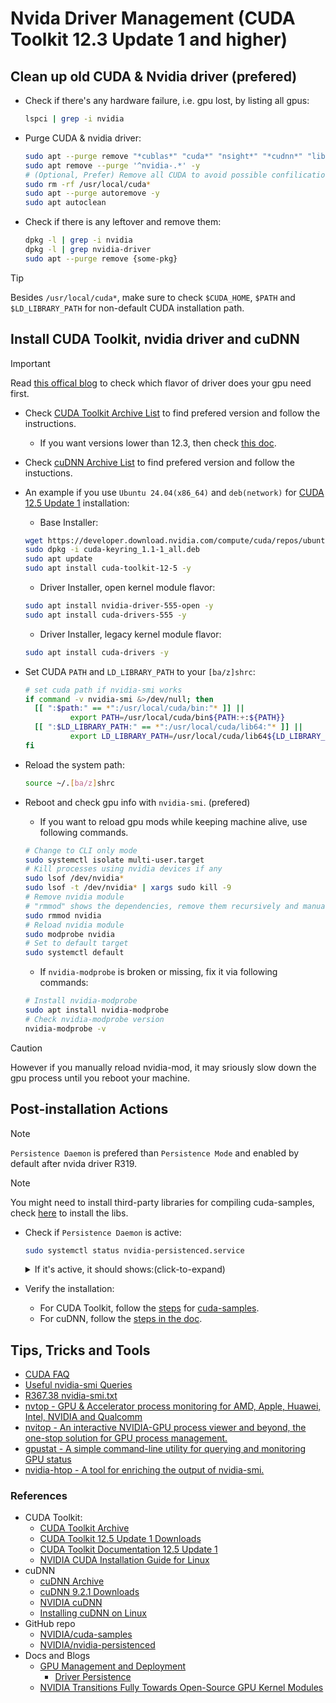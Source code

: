 # Nvida Driver Management (CUDA Toolkit 12.3 Update 1 and higher)

## Clean up old CUDA & Nvidia driver (prefered)

- Check if there's any hardware failure, i.e. gpu lost, by listing all gpus:

  ```sh
  lspci | grep -i nvidia
  ```

- Purge CUDA & nvidia driver:

  ```sh
  sudo apt --purge remove "*cublas*" "cuda*" "nsight*" "*cudnn*" "libnvidia*" -y
  sudo apt remove --purge '^nvidia-.*' -y
  # (Optional, Prefer) Remove all CUDA to avoid possible confilication with new driver
  sudo rm -rf /usr/local/cuda*
  sudo apt --purge autoremove -y
  sudo apt autoclean
  ```

- Check if there is any leftover and remove them:

  ```sh
  dpkg -l | grep -i nvidia
  dpkg -l | grep nvidia-driver
  sudo apt --purge remove {some-pkg}
  ```
  
> [!TIP]
> Besides `/usr/local/cuda*`, make sure to check `$CUDA_HOME`, `$PATH` and `$LD_LIBRARY_PATH` for non-default CUDA installation path.

## Install CUDA Toolkit, nvidia driver and cuDNN
> [!IMPORTANT]  
> Read [this offical blog](https://developer.nvidia.com/blog/nvidia-transitions-fully-towards-open-source-gpu-kernel-modules/#supported_gpus) to check which flavor of driver does your gpu need first.

- Check [CUDA Toolkit Archive List](https://developer.nvidia.com/cuda-toolkit-archive) to find prefered version and follow the instructions.
  - If you want versions lower than 12.3, then check [this doc](./deprecated.md).
- Check [cuDNN Archive List](https://developer.nvidia.com/cudnn-archive) to find prefered version and follow the instuctions.
- An example if you use `Ubuntu 24.04(x86_64)` and `deb(network)` for [CUDA 12.5 Update 1](https://developer.nvidia.com/cuda-downloads?target_os=Linux&target_arch=x86_64&Distribution=Ubuntu&target_version=24.04&target_type=deb_network) installation: 

  - Base Installer:

  ```sh
  wget https://developer.download.nvidia.com/compute/cuda/repos/ubuntu2404/x86_64/cuda-keyring_1.1-1_all.deb
  sudo dpkg -i cuda-keyring_1.1-1_all.deb
  sudo apt update
  sudo apt install cuda-toolkit-12-5 -y
  ```
  
  - Driver Installer, open kernel module flavor:

  ```sh
  sudo apt install nvidia-driver-555-open -y
  sudo apt install cuda-drivers-555 -y
  ```

  - Driver Installer, legacy kernel module flavor:

  ```sh
  sudo apt install cuda-drivers -y
  ```

- Set CUDA `PATH` and `LD_LIBRARY_PATH` to your `[ba/z]shrc`:

  ```sh
  # set cuda path if nvidia-smi works
  if command -v nvidia-smi &>/dev/null; then
    [[ ":$path:" == *":/usr/local/cuda/bin:"* ]] ||
            export PATH=/usr/local/cuda/bin${PATH:+:${PATH}}
    [[ ":$LD_LIBRARY_PATH:" == *":/usr/local/cuda/lib64:"* ]] ||
            export LD_LIBRARY_PATH=/usr/local/cuda/lib64${LD_LIBRARY_PATH:+:${LD_LIBRARY_PATH}}
  fi
  ```

- Reload the system path:
  ```sh
  source ~/.[ba/z]shrc
  ```
- Reboot and check gpu info with `nvidia-smi`. (prefered)

  - If you want to reload gpu mods while keeping machine alive, use following commands.

  ```sh
  # Change to CLI only mode
  sudo systemctl isolate multi-user.target
  # Kill processes using nvidia devices if any
  sudo lsof /dev/nvidia*
  sudo lsof -t /dev/nvidia* | xargs sudo kill -9
  # Remove nvidia module
  # "rmmod" shows the dependencies, remove them recursively and manually with "sudo rmmod sth"
  sudo rmmod nvidia
  # Reload nvidia module
  sudo modprobe nvidia
  # Set to default target
  sudo systemctl default
  ```

  - If `nvidia-modprobe` is broken or missing, fix it via following commands:

  ```sh
  # Install nvidia-modprobe
  sudo apt install nvidia-modprobe
  # Check nvidia-modprobe version
  nvidia-modprobe -v
  ```

> [!CAUTION]
> However if you manually reload nvidia-mod, it may sriously slow down the gpu process until you reboot your machine.

## Post-installation Actions
> [!NOTE]
> `Persistence Daemon` is prefered than `Persistence Mode` and enabled by default after nvida driver R319.

> [!NOTE]
> You might need to install third-party libraries for compiling cuda-samples, check [here](https://docs.nvidia.com/cuda/cuda-installation-guide-linux/index.html#install-third-party-libraries) to install the libs.

- Check if `Persistence Daemon` is active:

  ```sh
  sudo systemctl status nvidia-persistenced.service
  ```
  <details>
    <summary>If it's active, it should shows:(click-to-expand)</summary>

  ```
  ● nvidia-persistenced.service - NVIDIA Persistence Daemon
     Loaded: loaded (/usr/lib/systemd/system/nvidia-persistenced.service; static)
     Active: active (running) since Sun 2024-07-21 07:31:57 UTC; 5h 53min ago
   Main PID: 1331 (nvidia-persiste)
      Tasks: 1 (limit: 38220)
     Memory: 368.0K (peak: 844.0K)
        CPU: 1ms
     CGroup: /system.slice/nvidia-persistenced.service
             └─1331 /usr/bin/nvidia-persistenced --user nvidia-persistenced --no-persistence-mode --verbose

  Jul 21 07:31:57 {hostname} systemd[1]: Starting nvidia-persistenced.service - NVIDIA Persistence Daemon...
  Jul 21 07:31:57 {hostname} nvidia-persistenced[1331]: Verbose syslog connection opened
  Jul 21 07:31:57 {hostname} nvidia-persistenced[1331]: Now running with user ID 116 and group ID 120
  Jul 21 07:31:57 {hostname} nvidia-persistenced[1331]: Started (1331)
  Jul 21 07:31:57 {hostname} nvidia-persistenced[1331]: device 0000:01:00.0 - registered
  Jul 21 07:31:57 {hostname} nvidia-persistenced[1331]: device 0000:02:00.0 - registered
  Jul 21 07:31:57 {hostname} nvidia-persistenced[1331]: Local RPC services initialized
  Jul 21 07:31:57 {hostname} systemd[1]: Started nvidia-persistenced.service - NVIDIA Persistence Daemon.
  ```

  - If it's not active, enable the daemon via:

  ```sh
  sudo systemctl enable nvidia-persistenced.service
  sudo systemctl start nvidia-persistenced.service
  ```
  </details>

- Verify the installation:

  - For CUDA Toolkit, follow the [steps](https://docs.nvidia.com/cuda/cuda-installation-guide-linux/index.html#install-writable-samples) for [cuda-samples](https://github.com/NVIDIA/cuda-samples).
  - For cuDNN, follow the [steps in the doc](https://docs.nvidia.com/deeplearning/cudnn/latest/installation/linux.html#verifying-the-install-on-linux).

## Tips, Tricks and Tools

- [CUDA FAQ](https://docs.nvidia.com/cuda/cuda-installation-guide-linux/index.html#frequently-asked-questions)
- [Useful nvidia-smi Queries](https://nvidia.custhelp.com/app/answers/detail/a_id/3751/~/useful-nvidia-smi-queries)
- [R367.38 nvidia-smi.txt](https://developer.download.nvidia.com/compute/DCGM/docs/nvidia-smi-367.38.pdf)
- [nvtop - GPU & Accelerator process monitoring for AMD, Apple, Huawei, Intel, NVIDIA and Qualcomm](https://github.com/Syllo/nvtop)
- [nvitop - An interactive NVIDIA-GPU process viewer and beyond, the one-stop solution for GPU process management.](https://github.com/XuehaiPan/nvitop)
- [gpustat - A simple command-line utility for querying and monitoring GPU status](https://github.com/wookayin/gpustat)
- [nvidia-htop - A tool for enriching the output of nvidia-smi.](https://github.com/peci1/nvidia-htop)

### References

- CUDA Toolkit:
  - [CUDA Toolkit Archive](https://developer.nvidia.com/cuda-toolkit-archive)
  - [CUDA Toolkit 12.5 Update 1 Downloads](https://developer.nvidia.com/cuda-downloads?target_os=Linux&target_arch=x86_64&Distribution=Ubuntu&target_version=24.04&target_type=deb_network)
  - [CUDA Toolkit Documentation 12.5 Update 1](https://docs.nvidia.com/cuda/)
  - [NVIDIA CUDA Installation Guide for Linux](https://docs.nvidia.com/cuda/cuda-installation-guide-linux/index.html)
- cuDNN
  - [cuDNN Archive](https://developer.nvidia.com/cudnn-archive)
  - [cuDNN 9.2.1 Downloads](https://developer.nvidia.com/cudnn-downloads?target_os=Linux&target_arch=x86_64&Distribution=Ubuntu&target_version=22.04&target_type=deb_network)
  - [NVIDIA cuDNN](https://docs.nvidia.com/deeplearning/cudnn/latest/)
  - [Installing cuDNN on Linux](https://docs.nvidia.com/deeplearning/cudnn/latest/installation/linux.html)
- GitHub repo
  - [NVIDIA/cuda-samples](https://github.com/NVIDIA/cuda-samples)
  - [NVIDIA/nvidia-persistenced](https://github.com/NVIDIA/nvidia-persistenced)
- Docs and Blogs
  - [GPU Management and Deployment](https://docs.nvidia.com/deploy/index.html)
    - [Driver Persistence](https://docs.nvidia.com/deploy/driver-persistence/index.html)
  - [NVIDIA Transitions Fully Towards Open-Source GPU Kernel Modules](https://developer.nvidia.com/blog/nvidia-transitions-fully-towards-open-source-gpu-kernel-modules/#supported_gpus)

